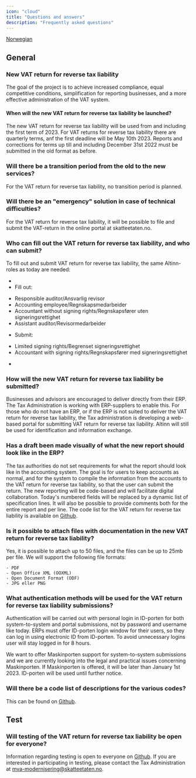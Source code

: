 ```yaml
---
icon: "cloud"
title: "Questions and answers"
description: "Frequently asked questions"
---
```


[Norwegian](https://skatteetaten.github.io/mva-meldingen/omvendt/faq/)

## General

### New VAT return for reverse tax liability

The goal of the project is to achieve increased compliance, equal competitive conditions, simplification for reporting businesses, and a more effective administration of the VAT system.

#### When will the new VAT return for reverse tax liability be launched?

The new VAT return for reverse tax liability will be used from and including the first term of 2023. For VAT returns for reverse tax liability there are quarterly terms, anf the first deadline will be May 10th 2023. Reports and corrections for terms up till and including December 31st 2022 must be submitted in the old format as before.

### Will there be a transition period from the old to the new services?

For the VAT return for reverse tax liability, no transition period is planned.

### Will there be an "emergency" solution in case of technical difficulties?

For the VAT return for reverse tax liability, it will be possible to file and submit the VAT-return in the online portal at skatteetaten.no.

### Who can fill out the VAT return for reverse tax liability, and who can submit?

To fill out and submit VAT return for reverse tax liability, the same Altinn-roles as today are needed:

-
- Fill out:

* Responsible auditor/Ansvarlig revisor
* Accounting employee/Regnskapsmedarbeider
* Accountant without signing rights/Regnskapsfører uten signeringsrettighet
* Assistant auditor/Revisormedarbeider

- Submit:

* Limited signing rights/Begrenset signeringsrettighet
* Accountant with signing rights/Regnskapsfører med signeringsrettighet

-

### How will the new VAT return for reverse tax liability be submitted?

Businesses and advisors are encouraged to deliver directly from their ERP. The Tax Administration is working with ERP-suppliers to enable this. For those who do not have an ERP, or if the ERP is not suited to deliver the VAT return for reverse tax liability, the Tax administration is developing a web-based portal for submitting VAT return for reverse tax liability. Altinn will still be used for identification and information exchange.

### Has a draft been made visually of what the new report should look like in the ERP?

The tax authorities do not set requirements for what the report should look like in the accounting system. The goal is for users to keep accounts as normal, and for the system to compile the information from the accounts to the VAT return for reverse tax liability, so that the user can submit the return.
The new reporting will be code-based and will facilitate digital collaboration. Today's numbered fields will be replaced by a dynamic list of specification lines. It will also be possible to provide comments both for the entire report and per line. The code list for the VAT return for reverse tax liability is available on [Github](https://skatteetaten.github.io/mva-meldingen/omvendt_eng/informasjonsmodell/#encoding).

### Is it possible to attach files with documentation in the new VAT return for reverse tax liability?

Yes, it is possible to attach up to 50 files, and the files can be up to 25mb per file.
We will support the following file formats:

    - PDF
    - Open Office XML (OOXML)
    - Open Document Format (ODF)
    - JPG eller PNG

### What authentication methods will be used for the VAT return for reverse tax liability submissions?

Authentication will be carried out with personal login in ID-porten for both system-to-system and portal submissions, not by password and username like today. ERPs must offer ID-porten login window for their users, so they can log in using electronic ID from ID-porten. To avoid unnecessary logins user will stay logged in for 8 hours.

We want to offer Maskinporten support for system-to-system submissions and we are currently looking into the legal and practical issues concerning Maskinporten. If Maskinporten is offered, it will be later than January 1st 2023. ID-porten will be used until further notice.

### Will there be a code list of descriptions for the various codes?

This can be found on [Github](https://skatteetaten.github.io/mva-meldingen/omvendt_eng/informasjonsmodell/#encoding).


## Test

### Will testing of the VAT return for reverse tax liability be open for everyone?

Information regarding testing is open to everyone on [Github](https://skatteetaten.github.io/mva-meldingen/omvendt_eng/test).
If you are interested in participating in testing, please contact the Tax Administration at mva-modernisering@skatteetaten.no.
